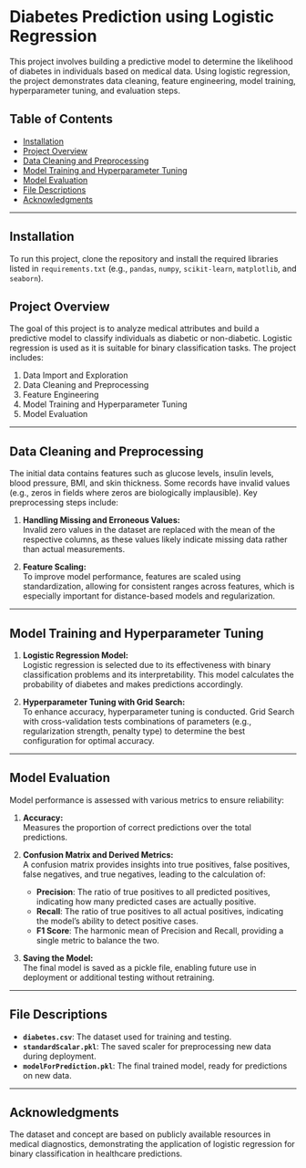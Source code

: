 # Diabetes Prediction using Logistic Regression

This project involves building a predictive model to determine the likelihood of diabetes in individuals based on medical data. Using logistic regression, the project demonstrates data cleaning, feature engineering, model training, hyperparameter tuning, and evaluation steps. 

## Table of Contents
- [Installation](#installation)
- [Project Overview](#project-overview)
- [Data Cleaning and Preprocessing](#data-cleaning-and-preprocessing)
- [Model Training and Hyperparameter Tuning](#model-training-and-hyperparameter-tuning)
- [Model Evaluation](#model-evaluation)
- [File Descriptions](#file-descriptions)
- [Acknowledgments](#acknowledgments)

---

## Installation

To run this project, clone the repository and install the required libraries listed in `requirements.txt` (e.g., `pandas`, `numpy`, `scikit-learn`, `matplotlib`, and `seaborn`).

## Project Overview

The goal of this project is to analyze medical attributes and build a predictive model to classify individuals as diabetic or non-diabetic. Logistic regression is used as it is suitable for binary classification tasks. The project includes:

1. Data Import and Exploration
2. Data Cleaning and Preprocessing
3. Feature Engineering
4. Model Training and Hyperparameter Tuning
5. Model Evaluation

---

## Data Cleaning and Preprocessing

The initial data contains features such as glucose levels, insulin levels, blood pressure, BMI, and skin thickness. Some records have invalid values (e.g., zeros in fields where zeros are biologically implausible). Key preprocessing steps include:

1. **Handling Missing and Erroneous Values:**  
   Invalid zero values in the dataset are replaced with the mean of the respective columns, as these values likely indicate missing data rather than actual measurements.

2. **Feature Scaling:**  
   To improve model performance, features are scaled using standardization, allowing for consistent ranges across features, which is especially important for distance-based models and regularization.

---

## Model Training and Hyperparameter Tuning

1. **Logistic Regression Model:**  
   Logistic regression is selected due to its effectiveness with binary classification problems and its interpretability. This model calculates the probability of diabetes and makes predictions accordingly.

2. **Hyperparameter Tuning with Grid Search:**  
   To enhance accuracy, hyperparameter tuning is conducted. Grid Search with cross-validation tests combinations of parameters (e.g., regularization strength, penalty type) to determine the best configuration for optimal accuracy.

---

## Model Evaluation

Model performance is assessed with various metrics to ensure reliability:

1. **Accuracy:**  
   Measures the proportion of correct predictions over the total predictions.

2. **Confusion Matrix and Derived Metrics:**  
   A confusion matrix provides insights into true positives, false positives, false negatives, and true negatives, leading to the calculation of:
   - **Precision**: The ratio of true positives to all predicted positives, indicating how many predicted cases are actually positive.
   - **Recall**: The ratio of true positives to all actual positives, indicating the model’s ability to detect positive cases.
   - **F1 Score**: The harmonic mean of Precision and Recall, providing a single metric to balance the two.

3. **Saving the Model:**  
   The final model is saved as a pickle file, enabling future use in deployment or additional testing without retraining.

---

## File Descriptions

- **`diabetes.csv`**: The dataset used for training and testing.
- **`standardScalar.pkl`**: The saved scaler for preprocessing new data during deployment.
- **`modelForPrediction.pkl`**: The final trained model, ready for predictions on new data.

---

## Acknowledgments

The dataset and concept are based on publicly available resources in medical diagnostics, demonstrating the application of logistic regression for binary classification in healthcare predictions.
